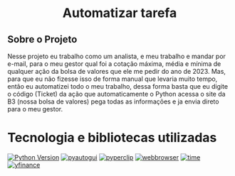 <h1 align="center"> Automatizar tarefa </h1>
<h2>Sobre o Projeto</h2>
Nesse projeto eu trabalho como um analista, e meu trabalho e mandar por e-mail, para o meu gestor qual foi 
a cotação máxima, média e mínima de qualquer ação da bolsa de valores que ele me pedir do ano de 2023. 
Mas, para que eu não fizesse isso de forma manual que levaria muito tempo, então eu automatizei todo o 
meu trabalho, dessa forma basta que eu digite o código (Ticket) da ação que automaticamente o Python 
acessa o site da B3 (nossa bolsa de valores) pega todas as informações e ja envia direto para o meu gestor.

<h1>Tecnologia e bibliotecas utilizadas</h1>

[![Python Version](https://img.shields.io/badge/python-3.10-green.svg)](https://python.org/)
[![**pyautogui**](https://shields.io/badge/dependency-pyautogui-green.svg)](https://pypi.org/project/pyautogui/)
[![**pyperclip**](https://shields.io/badge/dependency-pyperclip-green.svg)](https://pypi.org/project/pyperclip/)
[![**webbrowser**](https://shields.io/badge/dependency-webbrowser-green.svg)](https://pypi.org/project/webbrowser/)
[![**time**](https://shields.io/badge/dependency-time-green.svg)](https://docs.python.org/3/library/time.html)
[![**yfinance**](https://shields.io/badge/dependency-yfinance-green.svg)](https://pypi.org/project/yfinance/)




